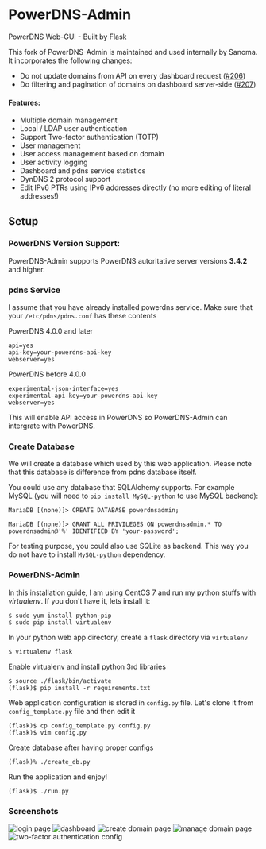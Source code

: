 # PowerDNS-Admin
PowerDNS Web-GUI - Built by Flask

This fork of PowerDNS-Admin is maintained and used internally by Sanoma. It
incorporates the following changes:

- Do not update domains from API on every dashboard request ([#206](https://github.com/ngoduykhanh/PowerDNS-Admin/pull/206))
- Do filtering and pagination of domains on dashboard server-side ([#207](https://github.com/ngoduykhanh/PowerDNS-Admin/pull/207))

#### Features:
- Multiple domain management
- Local / LDAP user authentication
- Support Two-factor authentication (TOTP)
- User management
- User access management based on domain
- User activity logging
- Dashboard and pdns service statistics
- DynDNS 2 protocol support
- Edit IPv6 PTRs using IPv6 addresses directly (no more editing of literal addresses!)

## Setup

### PowerDNS Version Support:
PowerDNS-Admin supports PowerDNS autoritative server versions **3.4.2** and higher. 

### pdns Service
I assume that you have already installed powerdns service. Make sure that your `/etc/pdns/pdns.conf` has these contents

PowerDNS 4.0.0 and later
```
api=yes
api-key=your-powerdns-api-key
webserver=yes
```

PowerDNS before 4.0.0
```
experimental-json-interface=yes
experimental-api-key=your-powerdns-api-key
webserver=yes
```

This will enable API access in PowerDNS so PowerDNS-Admin can intergrate with PowerDNS.

### Create Database
We will create a database which used by this web application. Please note that this database is difference from pdns database itself.

You could use any database that SQLAlchemy supports. For example MySQL (you will need to `pip install MySQL-python` to use MySQL backend):
```
MariaDB [(none)]> CREATE DATABASE powerdnsadmin;

MariaDB [(none)]> GRANT ALL PRIVILEGES ON powerdnsadmin.* TO powerdnsadmin@'%' IDENTIFIED BY 'your-password';
```
For testing purpose, you could also use SQLite as backend. This way you do not have to install `MySQL-python` dependency.


### PowerDNS-Admin

In this installation guide, I am using CentOS 7 and run my python stuffs with *virtualenv*. If you don't have it, lets install it:
```
$ sudo yum install python-pip
$ sudo pip install virtualenv
```

In your python web app directory, create a `flask` directory via `virtualenv`
```
$ virtualenv flask
```

Enable virtualenv and install python 3rd libraries
```
$ source ./flask/bin/activate
(flask)$ pip install -r requirements.txt
```

Web application configuration is stored in `config.py` file. Let's clone it from `config_template.py` file and then edit it
```
(flask)$ cp config_template.py config.py 
(flask)$ vim config.py
```

Create database after having proper configs
```
(flask)% ./create_db.py
```


Run the application and enjoy!
```
(flask)$ ./run.py
```

### Screenshots
![login page](https://github.com/ngoduykhanh/PowerDNS-Admin/wiki/images/readme_screenshots/fullscreen-login.png?raw=true)
![dashboard](https://github.com/ngoduykhanh/PowerDNS-Admin/wiki/images/readme_screenshots/fullscreen-dashboard.png?raw=true)
![create domain page](https://github.com/ngoduykhanh/PowerDNS-Admin/wiki/images/readme_screenshots/fullscreen-domaincreate.png?raw=true)
![manage domain page](https://github.com/ngoduykhanh/PowerDNS-Admin/wiki/images/readme_screenshots/fullscreen-domainmanage.png?raw=true)
![two-factor authentication config](https://cloud.githubusercontent.com/assets/6447444/16111111/467f2226-33db-11e6-926a-01b4d15035d2.png)

